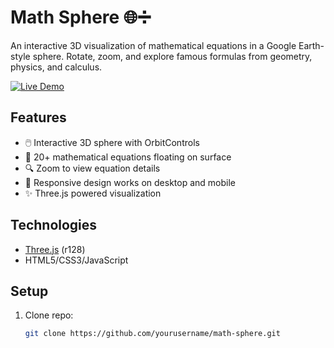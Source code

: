 # Math Sphere 🌐➗

An interactive 3D visualization of mathematical equations in a Google Earth-style sphere. Rotate, zoom, and explore famous formulas from geometry, physics, and calculus.

[![Live Demo](https://img.shields.io/badge/demo-live-green?style=for-the-badge)](https://yourusername.github.io/math-sphere)

## Features
- 🖱️ Interactive 3D sphere with OrbitControls
- 📐 20+ mathematical equations floating on surface
- 🔍 Zoom to view equation details
- 📱 Responsive design works on desktop and mobile
- ✨ Three.js powered visualization

## Technologies
- [Three.js](https://threejs.org/) (r128)
- HTML5/CSS3/JavaScript

## Setup
1. Clone repo:
   ```bash
   git clone https://github.com/yourusername/math-sphere.git